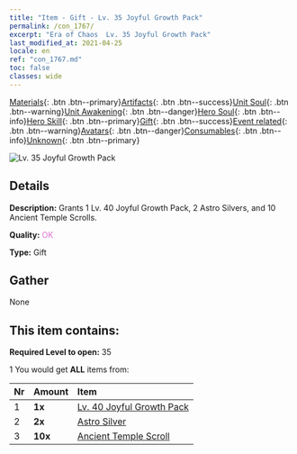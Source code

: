 ```yaml
---
title: "Item - Gift - Lv. 35 Joyful Growth Pack"
permalink: /con_1767/
excerpt: "Era of Chaos  Lv. 35 Joyful Growth Pack"
last_modified_at: 2021-04-25
locale: en
ref: "con_1767.md"
toc: false
classes: wide
---
```

 [Materials](/Items/){: .btn .btn--primary}[Artifacts](/Items/Artifacts/){: .btn .btn--success}[Unit Soul](/Items/UnitSoul/){: .btn .btn--warning}[Unit Awakening](/Items/UnitAwakening/){: .btn .btn--danger}[Hero Soul](/Items/HeroSoul/){: .btn .btn--info}[Hero Skill](/Items/HeroSkill/){: .btn .btn--primary}[Gift](/Items/Gift/){: .btn .btn--success}[Event related](/Items/Events/){: .btn .btn--warning}[Avatars](/Items/Avatars/){: .btn .btn--danger}[Consumables](/Items/Consumables/){: .btn .btn--info}[Unknown](/Items/Unknown/){: .btn .btn--primary}

 ![Lv. 35 Joyful Growth Pack](/images/t/i_907219.png)

## Details
 **Description:** Grants 1 Lv. 40 Joyful Growth Pack, 2 Astro Silvers, and 10 Ancient Temple Scrolls.

 **Quality:** <span style="color: #DA70D6">OK</span>

 **Type:** Gift

## Gather

  None

## This item contains:

 **Required Level to open:** 35

 1 You would get **ALL** items  from:

  | Nr | Amount |     Item    |
  |:---|:-------|:------------|
  | 1 |  **1x** | [Lv. 40 Joyful Growth Pack](/Items/con_1768/) |  | 
  | 2 |  **2x** | [Astro Silver](/Items/con_969/) |  | 
  | 3 |  **10x** | [Ancient Temple Scroll](/Items/con_697/) |  | 
